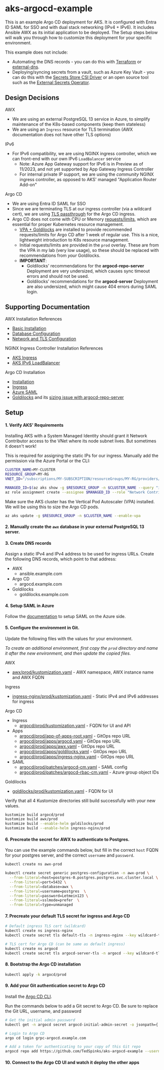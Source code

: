 # aks-argocd-example

This is an example Argo CD deployment for AKS. It is configured with Entra ID SAML for SSO and with dual stack networking (IPv4 + IPv6). It includes Ansible AWX as its initial application to be deployed. The Setup steps below will walk you through how to customize this deployment for your specific environment.

This example does not include:
- Automating the DNS records - you can do this with [Terraform](https://registry.terraform.io/providers/hashicorp/azurerm/latest/docs/resources/dns_aaaa_record) or [external-dns](https://github.com/kubernetes-sigs/external-dns/blob/master/docs/tutorials/azure.md).
- Deploying/syncing secrets from a vault, such as Azure Key Vault - you can do this with the [Secrets Store CSI Driver](https://learn.microsoft.com/en-us/azure/aks/csi-secrets-store-driver) or an open source tool such as the [External Secrets Operator](https://github.com/external-secrets/external-secrets).

## Design Decisions

AWX
- We are using an external PostgreSQL 13 service in Azure, to simplify maintenance of the K8s-based components (keep them stateless)
- We are using an `Ingress` resource for TLS termination (AWX documentation does not have other TLS options)

IPv6
- For IPv6 compatibility, we are using NGINX ingress controller, which we can front-end with our own IPv6 `LoadBalancer` service
  - Note: Azure App Gateway support for IPv6 is in Preview as of 11/2023, and not yet supported by App Gateway Ingress Controller
  - For internal private IP support, we are using the *community* NGINX ingress controller, as opposed to AKS' managed "Application Router Add-on"

Argo CD
- We are using Entra ID SAML for SSO
- Since we are terminating TLS at our ingress controller (via a wildcard cert), we are using [TLS passthrough](https://argo-cd.readthedocs.io/en/stable/operator-manual/ingress/#option-1-ssl-passthrough) for the Argo CD ingress.
- Argo CD does not come with CPU or Memory [requests/limits](https://kubernetes.io/docs/concepts/configuration/manage-resources-containers/), which are essential for proper Kubernetes resource management.
  - [VPA + Goldilocks](https://goldilocks.docs.fairwinds.com/) are installed to provide recommended requests/limits for Argo CD after 1 week of regular use. This is a nice, lightweight introduction to K8s resource management.
  - Initial requests/limits are provided in the `prod` overlay. These are from the VPA in my lab (very low usage), so these should  be replaced with recommendations from *your* Goldilocks.
  - **IMPORTANT**: 
    - Goldilocks' recommendations for the **argocd-repo-server** Deployment are very undersized, which causes sync timeout errors and should not be used.
    - Goldilocks' recommendations for the **argocd-server** Deployment are also undersized, which might cause 404 errors during SAML login.

## Supporting Documentation

AWX Installation References

- [Basic Installation](https://github.com/ansible/awx-operator/blob/devel/docs/installation/basic-install.md)
- [Database Configuration](https://github.com/ansible/awx-operator/blob/devel/docs/user-guide/database-configuration.md)
- [Network and TLS Configuration](https://github.com/ansible/awx-operator/blob/devel/docs/user-guide/network-and-tls-configuration.md)

NGINX Ingress Controller Installation References

- [AKS Ingress](https://learn.microsoft.com/en-us/azure/aks/ingress-basic?tabs=azure-cli)
- [AKS IPv6 LoadBalancer](https://learn.microsoft.com/en-us/azure/aks/configure-kubenet-dual-stack?tabs=azure-cli%2Cyaml#expose-the-workload-via-a-loadbalancer-type-service)

Argo CD Installation

- [Installation](https://argo-cd.readthedocs.io/en/stable/operator-manual/installation/)
- [Ingress](https://argo-cd.readthedocs.io/en/stable/operator-manual/ingress/)
- [Azure SAML](https://argo-cd.readthedocs.io/en/stable/operator-manual/user-management/microsoft/#azure-ad-saml-enterprise-app-auth-using-dex)
- [Goldilocks](https://goldilocks.docs.fairwinds.com/) and its [sizing issue with argocd-repo-server](https://github.com/argoproj/argo-cd/issues/9701)


## Setup

#### 1. Verify AKS' Requirements

Installing AKS with a System Managed Identity should grant it Network Contributor access to the VNet where its node subnet lives. But sometimes it doesn't work!

This is required for assigning the static IPs for our ingress. Manually add the permission via the Azure Portal or the CLI:

```bash
CLUSTER_NAME=MY-CLUSTER
RESOURCE_GROUP=MY-RG
VNET_ID="/subscriptions/MY-SUBSCRIPTION/resourceGroups/MY-RG/providers/Microsoft.Network/virtualNetworks/MY-VNET"

MANAGED_ID=$(az aks show -g $RESOURCE_GROUP -n $CLUSTER_NAME --query "identity.principalId" --output tsv)
az role assignment create --assignee $MANAGED_ID --role "Network Contributor" --scope $VNET_ID
```

Make sure the AKS cluster has the Vertical Pod Autoscaler (VPA) installed. We will be using this to size the Argo CD pods.

```bash
az aks update -g $RESOURCE_GROUP -n $CLUSTER_NAME --enable-vpa
```

#### 2. Manually create the `awx` database in your external PostgreSQL 13 server.

#### 3. Create DNS records

Assign a static IPv4 and IPv4 address to be used for ingress URLs. Create the following DNS records, which point to that address:

- AWX
  - ansible.example.com
- Argo CD
  - argocd.example.com
- Goldilocks
  - goldilocks.example.com

#### 4. Setup SAML in Azure

Follow the [documentation](https://argo-cd.readthedocs.io/en/stable/operator-manual/user-management/microsoft/#azure-ad-saml-enterprise-app-auth-using-dex) to setup SAML on the Azure side.

#### 5. Configure the environment in Git. 

Update the following files with the values for your environment. 

*To create an additional environment, first copy the `prod` directory and name it after the new environment, and then update the copied files.*

AWX
- [awx/prod/kustomization.yaml](./awx/prod/kustomization.yaml) - AWX namespace, AWX instance name and AWX FQDN

Ingress
- [ingress-nginx/prod/kustomization.yaml](./ingress-nginx/prod/kustomization.yaml) - Static IPv4 and IPv6 addresses for ingress

Argo CD
- Ingress
  - [argocd/prod/kustomization.yaml](./argocd/prod/kustomization.yaml) - FQDN for UI and API
- Apps
  - [argocd/prod/app-of-apps-root.yaml](./argocd/prod/app-of-apps-root.yaml) - GitOps repo URL
  - [argocd/prod/apps/argocd.yaml](./argocd/prod/apps/argocd.yaml) - GitOps repo URL
  - [argocd/prod/apps/awx.yaml](./argocd/prod/apps/awx.yaml) - GitOps repo URL
  - [argocd/prod/apps/goldilocks.yaml](./argocd/prod/apps/goldilocks.yaml) - GitOps repo URL
  - [argocd/prod/apps/ingress-nginx.yaml](./argocd/prod/apps/ingress-nginx.yaml) - GitOps repo URL
- SAML
  - [argocd/prod/patches/argocd-cm.yaml](./argocd/prod/patches/argocd-cm.yaml) - SAML config
  - [argocd/prod/patches/argocd-rbac-cm.yaml](./argocd/prod/patches/argocd-rbac-cm.yaml) - Azure group object IDs

Goldilocks
- [goldilocks/prod/kustomization.yaml](goldilocks/prod/kustomization.yaml) - FQDN for UI

Verify that all 4 Kustomize directories still build successfully with your new values.

```bash
kustomize build argocd/prod
kustomize build awx/prod
kustomize build --enable-helm goldilocks/prod
kustomize build --enable-helm ingress-nginx/prod
```

#### 6. Precreate the secret for AWX to authenticate to Postgres. 

You can use the example commands below, but fill in the correct `host` FQDN for your postgres server, and the correct `username` and `password`.
```bash
kubectl create ns awx-prod

kubectl create secret generic postgres-configuration -n awx-prod \
  --from-literal=host=postgres-0.postgres.postgres.svc.cluster.local \
  --from-literal=port=5432 \
  --from-literal=database=awx \
  --from-literal=username=postgres  \
  --from-literal=password=Letmein123 \
  --from-literal=sslmode=prefer  \
  --from-literal=type=unmanaged
```

#### 7. Precreate your default TLS secret for ingress and Argo CD

```bash
# Default ingress TLS cert (wildcard)
kubectl create ns ingress-nginx
kubectl create secret tls default-tls -n ingress-nginx --key wildcard-tls-cert.key --cert wildcard-tls-cert.crt

# TLS cert for Argo CD (can be same as default ingress)
kubectl create ns argocd
kubectl create secret tls argocd-server-tls -n argocd --key wildcard-tls-cert.key --cert wildcard-tls-cert.crt
```

#### 8. Bootstrap the Argo CD installation

```bash
kubectl apply -k argocd/prod
```

#### 9. Add your Git authentication secret to Argo CD

Install the [Argo CD CLI](https://argo-cd.readthedocs.io/en/stable/cli_installation/).

Run the commands below to add a Git secret to Argo CD. Be sure to replace the Git URL, username, and password

```bash
# Get the initial admin password
kubectl get -n argocd secret argocd-initial-admin-secret -o jsonpath={.data.password} | base64 -d

# Login to Argo CD
argo cd login grpc-argocd.example.com

# Add a token for authenticating to your copy of this Git repo
argocd repo add https://github.com/TedSpinks/aks-argocd-example --username MyServiceAccount --password Letmein123
```

#### 10. Connect to the Argo CD UI and watch it deploy the other apps
